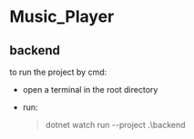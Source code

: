 # Music_Player



## backend
to run the project by cmd: 

- open a terminal in the root directory

- run:
	> dotnet watch run --project .\backend